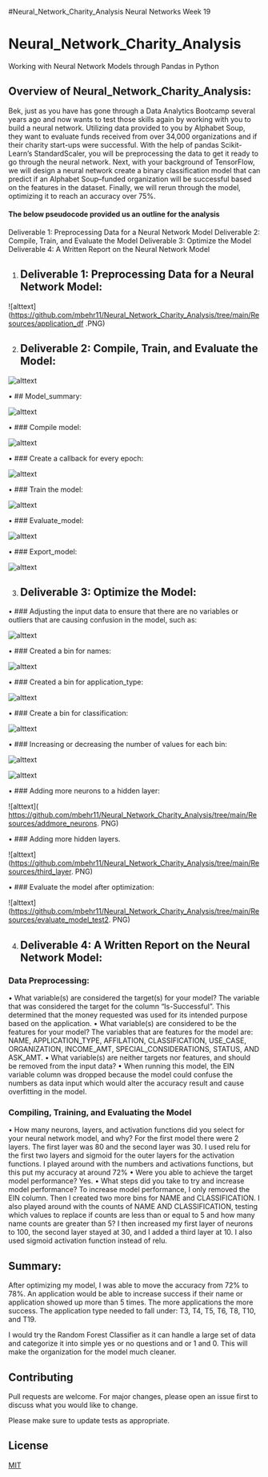 #Neural_Network_Charity_Analysis
Neural Networks Week 19
# Neural_Network_Charity_Analysis
Working with Neural Network Models through Pandas in Python
## Overview of Neural_Network_Charity_Analysis:
Bek, just as you have has gone through a Data Analytics Bootcamp several years ago and now wants to test those skills again by working with you to build a neural network. Utilizing data provided to you by Alphabet Soup, they want to evaluate funds received from over 34,000 organizations and if their charity start-ups were successful. With the help of pandas Scikit-Learn’s StandardScaler, you will be preprocessing the data to get it ready to go through the neural network. Next, with your background of TensorFlow, we will design a neural network create a binary classification model that can predict if an Alphabet Soup–funded organization will be successful based on the features in the dataset. Finally, we will rerun through the model, optimizing it to reach an accuracy over 75%. 
#### The below pseudocode provided us an outline for the analysis ####
Deliverable 1: Preprocessing Data for a Neural Network Model
Deliverable 2: Compile, Train, and Evaluate the Model
Deliverable 3: Optimize the Model
Deliverable 4: A Written Report on the Neural Network Model

1.	## Deliverable 1: Preprocessing Data for a Neural Network Model:


![alttext](https://github.com/mbehr11/Neural_Network_Charity_Analysis/tree/main/Resources/application_df .PNG) 


2.	## Deliverable 2: Compile, Train, and Evaluate the Model:

![alttext](https://github.com/mbehr11/Neural_Network_Charity_Analysis/tree/main/Resources/compile_train&evaluate_model.PNG)

•	## Model_summary:

![alttext]( https://github.com/mbehr11/Neural_Network_Charity_Analysis/tree/main/Resources/model_summary.PNG)

•	### Compile model:

![alttext](https://github.com/mbehr11/Neural_Network_Charity_Analysis/tree/main/Resources/compile_model.PNG)


•	### Create a callback for every epoch:


![alttext](https://github.com/mbehr11/Neural_Network_Charity_Analysis/tree/main/Resources/callback_model.PNG)

•	### Train the model:

![alttext]( https://github.com/mbehr11/Neural_Network_Charity_Analysis/tree/main/Resources/train_model.PNG)

•	### Evaluate_model:

![alttext]( https://github.com/mbehr11/Neural_Network_Charity_Analysis/tree/main/Resources/evaluate_model.PNG)

•	### Export_model:

![alttext]( https://github.com/mbehr11/Neural_Network_Charity_Analysis/tree/main/Resources/export_model.PNG)


3.	## Deliverable 3: Optimize the Model:
•	### Adjusting the input data to ensure that there are no variables or outliers that are causing confusion in the model, such as:

![alttext](https://github.com/mbehr11/Neural_Network_Charity_Analysis/tree/main/Resources/dropped_EIN.PNG)

•	### Created a bin for names:

![alttext](https://github.com/mbehr11/Neural_Network_Charity_Analysis/tree/main/Resources/name_bin.PNG)

•	### Created a bin for application_type:

![alttext]( https://github.com/mbehr11/Neural_Network_Charity_Analysis/tree/main/Resources/application_type_bin.PNG)

•	### Create a bin for classification:

![alttext]( https://github.com/mbehr11/Neural_Network_Charity_Analysis/tree/main/Resources/classification_bin.PNG)

•	### Increasing or decreasing the number of values for each bin:

![alttext]( https://github.com/mbehr11/Neural_Network_Charity_Analysis/tree/main/Resources/increase_namecounts.PNG)

![alttext]( https://github.com/mbehr11/Neural_Network_Charity_Analysis/tree/main/Resources/lessthan5_name_counts.PNG)

•	### Adding more neurons to a hidden layer:

![alttext]( https://github.com/mbehr11/Neural_Network_Charity_Analysis/tree/main/Resources/addmore_neurons. PNG)



•	### Adding more hidden layers.


![alttext](https://github.com/mbehr11/Neural_Network_Charity_Analysis/tree/main/Resources/third_layer. PNG)

•	### Evaluate the model after optimization:

![alttext](https://github.com/mbehr11/Neural_Network_Charity_Analysis/tree/main/Resources/evaluate_model_test2. PNG)

4.	## Deliverable 4: A Written Report on the Neural Network Model:

### Data Preprocessing:
•	What variable(s) are considered the target(s) for your model?
The variable that was considered the target for the column “Is-Successful”. This determined that the money requested was used for its intended purpose based on the application. 
•	What variable(s) are considered to be the features for your model?
The variables that are features for the model are: NAME, APPLICATION_TYPE, AFFILATION, CLASSIFICATION, USE_CASE, ORGANIZATION, INCOME_AMT, SPECIAL_CONSIDERATIONS, STATUS, AND ASK_AMT.
•	What variable(s) are neither targets nor features, and should be removed from the input data?
•	When running this model, the EIN variable column was dropped because the model could confuse the numbers as data input which would alter the accuracy result and cause overfitting in the model. 

### Compiling, Training, and Evaluating the Model
•	How many neurons, layers, and activation functions did you select for your neural network model, and why?
For the first model there were 2 layers. The first layer was 80 and the second layer was 30. I used relu for the first two layers and sigmoid for the outer layers for the activation functions. I played around with the numbers and activations functions, but this put my accuracy at around 72%
•	Were you able to achieve the target model performance?
Yes.
•	What steps did you take to try and increase model performance?
To increase model performance, I only removed the EIN column. Then I created two more bins for NAME and CLASSIFICATION. I also played around with the counts of NAME AND CLASSIFICATION, testing which values to replace if counts are less than or equal to 5 and how many name counts are greater than 5? I then increased my first layer of neurons to 100, the second layer stayed at 30, and I added a third layer at 10. I also used sigmoid activation function instead of relu. 
## Summary: 
After optimizing my model, I was able to move the accuracy from 72% to 78%. An application would be able to increase success if their name or application showed up more than 5 times. The more applications the more success. The application type needed to fall under: T3, T4, T5, T6, T8, T10, and T19. 

I would try the Random Forest Classifier as it can handle a large set of data and categorize it into simple yes or no questions and or 1 and 0. This will make the organization for the model much cleaner. 

## Contributing 
Pull requests are welcome. For major changes, please open an issue first to discuss what you would like to change.

Please make sure to update tests as appropriate.

## License
[MIT](https://choosealicense.com/licenses/mit/)

